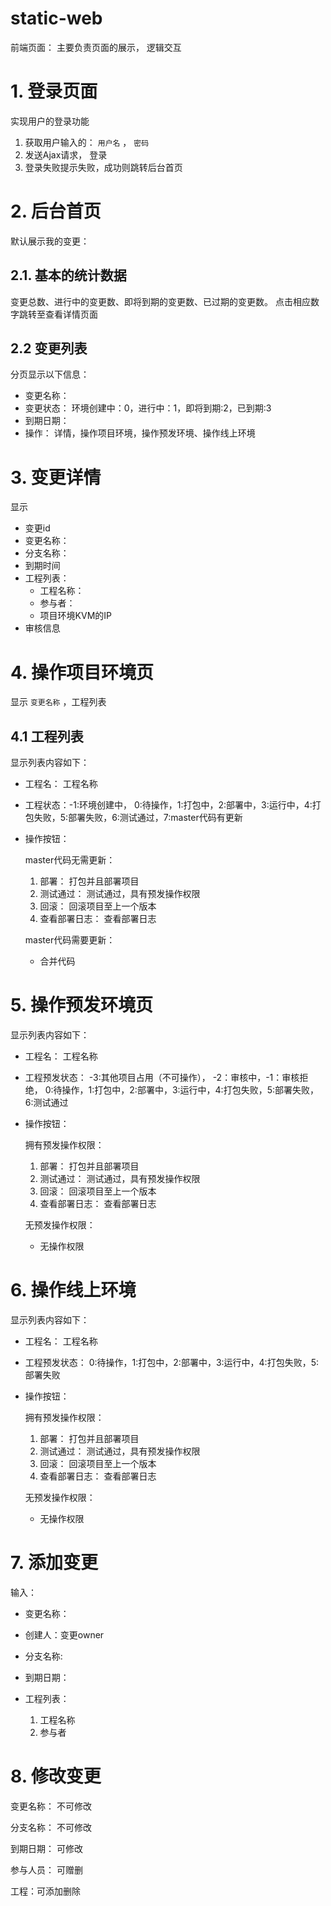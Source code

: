 # static-web

前端页面： 主要负责页面的展示， 逻辑交互

# 1. 登录页面

实现用户的登录功能

1.  获取用户输入的：  `用户名` ， `密码` 
2. 发送Ajax请求， 登录
3. 登录失败提示失败，成功则跳转后台首页

# 2. 后台首页

默认展示我的变更：

## 2.1. 基本的统计数据
 变更总数、进行中的变更数、即将到期的变更数、已过期的变更数。 点击相应数字跳转至查看详情页面

##  2.2 变更列表

   分页显示以下信息： 

   - 变更名称： 
   - 变更状态： 环境创建中：0，进行中：1，即将到期:2，已到期:3
   - 到期日期：
   - 操作： 详情，操作项目环境，操作预发环境、操作线上环境



# 3. 变更详情

显示

- 变更id
- 变更名称：
- 分支名称：
- 到期时间
- 工程列表：
  - 工程名称：
  - 参与者：
  - 项目环境KVM的IP
- 审核信息



# 4. 操作项目环境页

显示 `变更名称` ，工程列表

## 4.1 工程列表

显示列表内容如下：

- 工程名： 工程名称

- 工程状态：-1:环境创建中， 0:待操作，1:打包中，2:部署中，3:运行中，4:打包失败，5:部署失败，6:测试通过，7:master代码有更新

- 操作按钮：

  master代码无需更新：

  1. 部署： 打包并且部署项目
  2. 测试通过： 测试通过，具有预发操作权限
  3. 回滚： 回滚项目至上一个版本
  4. 查看部署日志： 查看部署日志

  master代码需要更新：

  - 合并代码

# 5. 操作预发环境页

显示列表内容如下：

- 工程名： 工程名称

- 工程预发状态： -3:其他项目占用（不可操作）， -2：审核中，-1：审核拒绝， 0:待操作，1:打包中，2:部署中，3:运行中，4:打包失败，5:部署失败，6:测试通过

- 操作按钮：

  拥有预发操作权限：

  1. 部署： 打包并且部署项目
  2. 测试通过： 测试通过，具有预发操作权限
  3. 回滚： 回滚项目至上一个版本
  4. 查看部署日志： 查看部署日志

  无预发操作权限：

  - 无操作权限







# 6. 操作线上环境



显示列表内容如下：

- 工程名： 工程名称

- 工程预发状态： 0:待操作，1:打包中，2:部署中，3:运行中，4:打包失败，5:部署失败

- 操作按钮：

  拥有预发操作权限：

  1. 部署： 打包并且部署项目
  2. 测试通过： 测试通过，具有预发操作权限
  3. 回滚： 回滚项目至上一个版本
  4. 查看部署日志： 查看部署日志

  无预发操作权限：

  - 无操作权限

# 7. 添加变更

输入： 

- 变更名称：
- 创建人：变更owner 

- 分支名称:
- 到期日期：
- 工程列表：
  1. 工程名称
  2. 参与者

# 8. 修改变更

变更名称： 不可修改

分支名称： 不可修改

到期日期： 可修改

参与人员： 可赠删

工程：可添加删除

